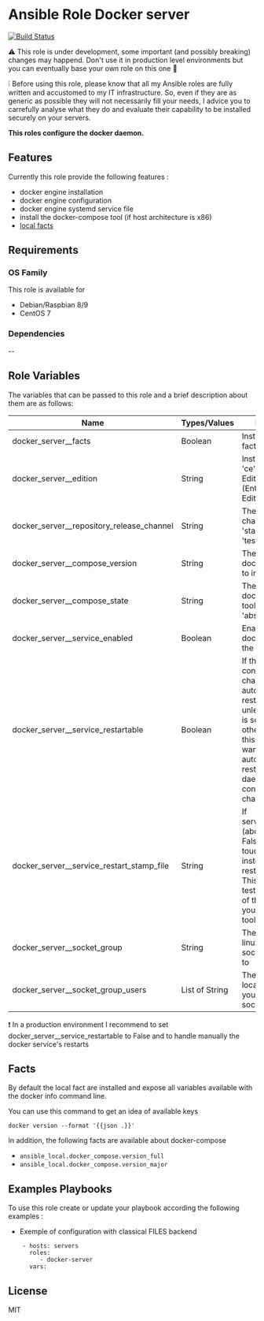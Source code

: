 Ansible Role Docker server
=========

[![Build Status](https://travis-ci.org/Turgon37/ansible-docker-server.svg?branch=master)](https://travis-ci.org/Turgon37/ansible-docker-server)

:warning: This role is under development, some important (and possibly breaking) changes may happend. Don't use it in production level environments but you can eventually base your own role on this one :hammer:

:grey_exclamation: Before using this role, please know that all my Ansible roles are fully written and accustomed to my IT infrastructure. So, even if they are as generic as possible they will not necessarily fill your needs, I advice you to carrefully analyse what they do and evaluate their capability to be installed securely on your servers.

**This roles configure the docker daemon.**

## Features

Currently this role provide the following features :

  * docker engine installation
  * docker engine configuration
  * docker engine systemd service file
  * install the docker-compose tool (if host architecture is x86)
  * [local facts](#facts)

## Requirements

### OS Family

This role is available for

  * Debian/Raspbian 8/9
  * CentOS 7

### Dependencies

--


## Role Variables

The variables that can be passed to this role and a brief description about them are as follows:

| Name                                      | Types/Values   | Description                                                                                                                                                                                                                                   |
| ------------------------------------------| ---------------|---------------------------------------------------------------------------------------------------------------------------------------------------------------------------------------------------------------------------------------------- |
| docker_server__facts                      | Boolean        | Install the local fact script                                                                                                                                                                                                                 |
| docker_server__edition                    | String         | Install edition in 'ce' (Community Edition) or 'ee' (Enterprise Edition)                                                                                                                                                                      |
| docker_server__repository_release_channel | String         | The release channel to use in 'stable', 'edge', 'test'                                                                                                                                                                                        |
| docker_server__compose_version            | String         | The version of docker-compose to install                                                                                                                                                                                                      |
| docker_server__compose_state              | String         | The state of docker-compose tool in 'present', 'absent'                                                                                                                                                                                       |
| docker_server__service_enabled            | Boolean        | Enable or not the docker service on the host                                                                                                                                                                                                  |
| docker_server__service_restartable        | Boolean        | If the docker configuration change ansible will automatically restart the service unless this variable is set to False. In others words, set this to True if you want ansible automatically restart the docker daemon on configuration changes|
| docker_server__service_restart_stamp_file | String         | If service_restartable (above) is set to False, ansible will touch this path instead of restarting docker. This allow you to test the presence of this file with your monitoring tool                                                         |
| docker_server__socket_group               | String         | The name of the linux group the socket will belong to                                                                                                                                                                                         |
| docker_server__socket_group_users         | List of String | The list of linux local user name you want to add to socket group                                                                                                                                                                             |

:exclamation: In a production environment I recommend to set docker_server__service_restartable to False and to handle manually the docker service's restarts

## Facts

By default the local fact are installed and expose all variables available with the docker info command line.

You can use this command to get an idea of available keys

```
docker version --format '{{json .}}'
```

In addition, the following facts are available about docker-compose

* ```ansible_local.docker_compose.version_full```
* ```ansible_local.docker_compose.version_major```


## Examples Playbooks

To use this role create or update your playbook according the following examples :

  * Exemple of configuration with classical FILES backend

```
    - hosts: servers
      roles:
         - docker-server
      vars:
```


## License

MIT
